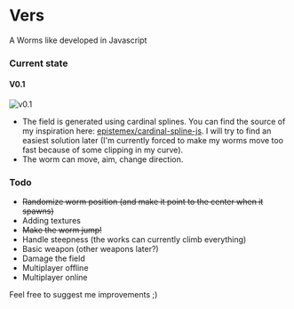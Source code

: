 # Vers
A Worms like developed in Javascript

### Current state
#### V0.1
![v0.1](http://i.imgur.com/iJ1IdMd.png?1)
* The field is generated using cardinal splines. You can find the source of my inspiration here: [epistemex/cardinal-spline-js](https://github.com/epistemex/cardinal-spline-js).
I will try to find an easiest solution later (I'm currently forced to make my worms move too fast because of some clipping in my curve).
* The worm can move, aim, change direction.

### Todo
* ~~Randomize worm position (and make it point to the center when it spawns)~~
* Adding textures
* ~~Make the worm jump!~~
* Handle steepness (the works can currently climb everything)
* Basic weapon (other weapons later?)
* Damage the field
* Multiplayer offline
* Multiplayer online

Feel free to suggest me improvements ;)
